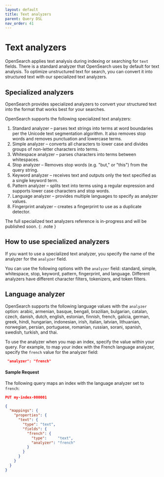 ```yaml
---
layout: default
title: Text analyzers
parent: Query DSL
nav_order: 41
---
```



# Text analyzers

OpenSearch applies text analysis during indexing or searching for `text` fields. There is a standard  analyzer that OpenSearch uses by default for text analysis. To optimize unstructured text for search, you can convert it into structured text with our specialized text analyzers.
## Specialized analyzers

OpenSearch provides specialized analyzers to convert your structured text into the format that works best for your searches.

OpenSearch supports the following specialized text analyzers:

1. Standard analyzer – parses text strings into terms at word boundaries per the Unicode text segmentation algorithm. It also removes stop words and removes punctuation and lowercase terms.
1. Simple analyzer – converts all characters to lower case and divides groups of non-letter characters into terms.
1. Whitespace analyzer – parses characters into terms between whitespaces.
1. Stop analyzer – Removes stop words (e.g. "but," or "this") from the query string.
1. Keyword analyzer – receives text and outputs only the text specified as a single keyword term.
1. Pattern analyzer – splits text into terms using a regular expression and supports lower case characters and stop words.
1. Language analyzer – provides multiple languages to specify as analyzer values.
1. Fingerprint analyzer – creates a fingerprint to use as a duplicate detector.

The full specialized text analyzers reference is in-progress and will be published soon.
{: .note }

## How to use specialized analyzers

If you want to use a specialized text analyzer, you specify the name of the analyzer for the `analyzer` field.

You can use the following options with the `analyzer` field: standard, simple, whitespace, stop, keyword, pattern, fingerprint, and language. Different analyzers have different character filters, tokenizers, and token filters.


<!-- This is a list of the 7 individual new pages we need to write>

If you want to select one of the specialized analyzers, see [Specialized analyzers reference]({{site.url}}{{site.baseurl}}/opensearch/query-dsl/specialized-analyzers).

## Specialized text analyzers

1. Standard analyzer
1. Simple
1. Whitespace
1. Stop
1. Keyword
1. Pattern
1. Language
1. Fingerprint

-->

## Language analyzer

OpenSearch supports the following language values with the `analyzer` option:
arabic, armenian, basque, bengali, brazilian, bulgarian, catalan, czech, danish, dutch, english, estonian, finnish, french, galicia, german, greek, hindi, hungarian, indonesian, irish, italian, latvian, lithuanian, norwegian, persian, portuguese, romanian, russian, sorani, spanish, swedish, turkish, and thai.

To use the analyzer when you map an index, specify the value within your query. For example, to map your index with the French language analyzer, specify the `french` value for the analyzer field:

```json
 "analyzer": "french"
 ```

#### Sample Request

The following query maps an index with the language analyzer set to `french`:

```json
PUT my-index-000001

{
  "mappings": {
    "properties": {
      "text": { 
        "type": "text",
        "fields": {
          "french": { 
            "type":     "text",
            "analyzer": "french"
          }
        }
      }
    }
  }
}
```

<!-- TO do: each of the options needs its own section with an example. Convert table to individual sections, and then give a streamlined list with valid values. -->






